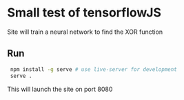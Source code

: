 # Small test of tensorflowJS

Site will train a neural network to find the XOR function

## Run
``` bash
 npm install -g serve # use live-server for development
 serve .
```
This will launch the site on port 8080